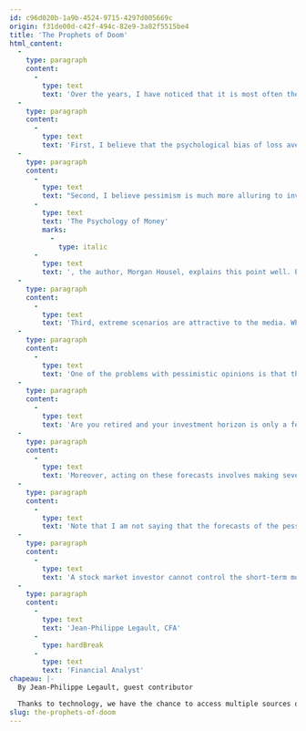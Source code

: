 ```yaml
---
id: c96d020b-1a9b-4524-9715-4297d005669c
origin: f31de00d-c42f-494c-82e9-3a82f5515be4
title: 'The Prophets of Doom'
html_content:
  -
    type: paragraph
    content:
      -
        type: text
        text: 'Over the years, I have noticed that it is most often the pessimistic scenarios that capture the attention of investors.'
  -
    type: paragraph
    content:
      -
        type: text
        text: 'First, I believe that the psychological bias of loss aversion is particularly ingrained in investors. Loss aversion occurs when an investor prefers to avoid losing money even if it means leaving potential gains on the table. However, this desire to avoid losses encourages investors to pay more attention to pessimistic statements that could lead to a decline in the value of their portfolio.'
  -
    type: paragraph
    content:
      -
        type: text
        text: "Second, I believe pessimism is much more alluring to investors. In his book\_"
      -
        type: text
        text: 'The Psychology of Money'
        marks:
          -
            type: italic
      -
        type: text
        text: ', the author, Morgan Housel, explains this point well. Pessimism is intellectually captivating, and it sounds smarter than optimism. According to him, optimism sounds like a sales pitch while pessimism sounds like someone trying to help you. I believe he is right! Imagine I’m telling you about a stock that could double in the next few years. Your reflex may possibly be to doubt my words. You may say to yourself, “Why is he trying to sell me this stock?” Conversely, imagine me presenting you with my doomsday economic outlook scenario where a sharp fall in stock markets is more than likely. Your instinct may be to thank me for letting you know.'
  -
    type: paragraph
    content:
      -
        type: text
        text: 'Third, extreme scenarios are attractive to the media. What do you think will attract the most ratings and clicks? An expert who predicts the apocalypse or a moderate expert?'
  -
    type: paragraph
    content:
      -
        type: text
        text: 'One of the problems with pessimistic opinions is that they often focus on a short period. For example, the economy is expected to go through difficult times over the next two to three years. Unfortunately, this perspective runs counter to a long-term investment strategy. Why try to avoid a market decline when you plan to be invested for more than ten years?'
  -
    type: paragraph
    content:
      -
        type: text
        text: 'Are you retired and your investment horizon is only a few years? Your asset allocation should be adjusted according to your investment horizon and not according to pessimistic or optimistic forecasts.'
  -
    type: paragraph
    content:
      -
        type: text
        text: 'Moreover, acting on these forecasts involves making several decisions. When should we sell? When should we buy again? What to do if the correction does not come or its magnitude is not what was expected? The more decisions you have to make, the more the level of complexity increases and the more you risk making mistakes and reducing your long-term returns.'
  -
    type: paragraph
    content:
      -
        type: text
        text: 'Note that I am not saying that the forecasts of the pessimists are necessarily wrong. On the contrary, some of these “prophets of doom” have coherent statements. However, we must understand and accept that economic crises and recessions are part of reality. While certainly unpleasant, recessions are still normal, temporary, and even healthy for the economy. Since we cannot escape recessions, these experts will, sooner or later, be right. However, the truth is that no one can predict the future or the precise moment when events will occur. The world is not white or black. There are a multitude of shades of grey in between.'
  -
    type: paragraph
    content:
      -
        type: text
        text: 'A stock market investor cannot control the short-term movements of the market. However, he can exercise complete control over the choice of companies that make up his portfolio. Control what you can control. Above all, do not change your investment strategy based on short-term pessimistic or optimistic forecasts.'
  -
    type: paragraph
    content:
      -
        type: text
        text: 'Jean-Philippe Legault, CFA'
      -
        type: hardBreak
      -
        type: text
        text: 'Financial Analyst'
chapeau: |-
  By Jean-Philippe Legault, guest contributor

  Thanks to technology, we have the chance to access multiple sources of information quickly and easily. If you are interested in investing, for example, you can get opinions on stocks, sectors, and the state of the economy quite easily. This range of choices gives you access to a variety of opinions. Some of these opinions can be very optimistic while others can be very pessimistic.
slug: the-prophets-of-doom
---
```


